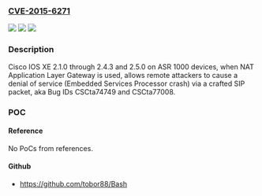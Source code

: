 ### [CVE-2015-6271](https://cve.mitre.org/cgi-bin/cvename.cgi?name=CVE-2015-6271)
![](https://img.shields.io/static/v1?label=Product&message=n%2Fa&color=blue)
![](https://img.shields.io/static/v1?label=Version&message=n%2Fa&color=blue)
![](https://img.shields.io/static/v1?label=Vulnerability&message=n%2Fa&color=brighgreen)

### Description

Cisco IOS XE 2.1.0 through 2.4.3 and 2.5.0 on ASR 1000 devices, when NAT Application Layer Gateway is used, allows remote attackers to cause a denial of service (Embedded Services Processor crash) via a crafted SIP packet, aka Bug IDs CSCta74749 and CSCta77008.

### POC

#### Reference
No PoCs from references.

#### Github
- https://github.com/tobor88/Bash

